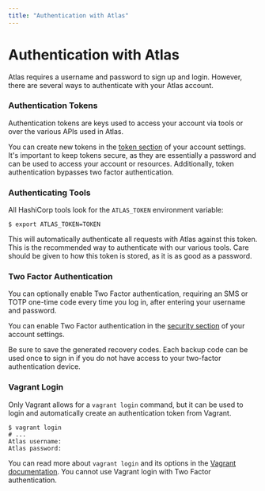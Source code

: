 ```yaml
---
title: "Authentication with Atlas"
---
```


# Authentication with Atlas

Atlas requires a username and password to sign up and login. However,
there are several ways to authenticate with your Atlas account.

### Authentication Tokens

Authentication tokens are keys used to access your account via tools
or over the various APIs used in Atlas.

You can create new tokens in the [token section](/settings/tokens)
of your account settings. It's important to keep tokens secure,
as they are essentially a password and can be used to access your
account or resources. Additionally, token authentication
bypasses two factor authentication.

### Authenticating Tools

All HashiCorp tools look for the `ATLAS_TOKEN` environment variable:

    $ export ATLAS_TOKEN=TOKEN

This will automatically authenticate all requests with Atlas against
this token. This is the recommended way to authenticate with our various
tools. Care should be given to how this token is stored, as it is
as good as a password.

### Two Factor Authentication

You can optionally enable Two Factor authentication, requiring an
SMS or TOTP one-time code every time you log in, after entering
your username and password.

You can enable Two Factor authentication in the [security section](/settings/security)
of your account settings.

Be sure to save the generated recovery codes. Each backup code can
be used once to sign in if you do not have access to your two-factor
authentication device.


### Vagrant Login

Only Vagrant allows for a `vagrant login` command, but it can be
used to login and automatically create an authentication token from Vagrant.

	$ vagrant login
	# ...
	Atlas username:
	Atlas password:

You can read more about `vagrant login` and its options
in the [Vagrant documentation](https://docs.vagrantup.com/v2/cli/login.html). You
cannot use Vagrant login with Two Factor authentication.
